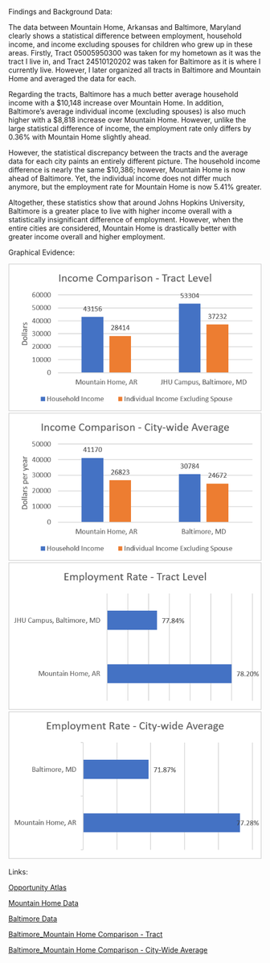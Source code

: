 Findings and Background Data:

The data between Mountain Home, Arkansas and Baltimore, Maryland clearly shows a statistical difference between employment, household income, and income excluding spouses for children who grew up in these areas. Firstly, Tract 05005950300 was taken for my hometown as it was the tract I live in, and Tract 24510120202 was taken for Baltimore as it is where I currently live. However, I later organized all tracts in Baltimore and Mountain Home and averaged the data for each. 
  
Regarding the tracts, Baltimore has a much better average household income with a $10,148 increase over Mountain Home. In addition, Baltimore’s average individual income (excluding spouses) is also much higher with a $8,818 increase over Mountain Home. However, unlike the large statistical difference of income, the employment rate only differs by 0.36% with Mountain Home slightly ahead.
  
However, the statistical discrepancy between the tracts and the average data for each city paints an entirely different picture. The household income difference is nearly the same $10,386; however, Mountain Home is now ahead of Baltimore. Yet, the individual income does not differ much anymore, but the employment rate for Mountain Home is now 5.41% greater.
  
Altogether, these statistics show that around Johns Hopkins University, Baltimore is a greater place to live with higher income overall with a statistically insignificant difference of employment. However, when the entire cities are considered, Mountain Home is drastically better with greater income overall and higher employment.

Graphical Evidence:

![Income Comparison - Tract](Income_CompT.png)
![Income Comparison - City-Wide](Income_CompCW.png)
![Employment Rate - Tract](Employment_RateT.png)
![Employment Rate - City-Wide](Employment_RateCW.png)

Links:

[Opportunity Atlas](https://www.opportunityatlas.org/)

[Mountain Home Data](Mountain_Home.csv)

[Baltimore Data](Baltimore.csv)

[Baltimore_Mountain Home Comparison - Tract](Baltimore_vs_Mountain_Home-Tract.xlsx)

[Baltimore_Mountain Home Comparison - City-Wide Average](Baltimore_vs_Mountain_Home-Average.xlsx)
